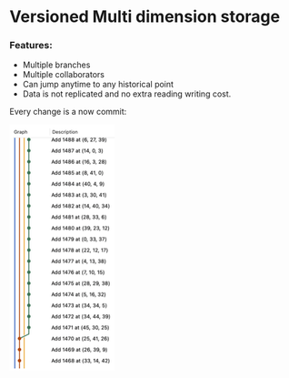 # Versioned Multi dimension storage

### Features:
- Multiple branches
- Multiple collaborators
- Can jump anytime to any historical point
- Data is not replicated and no extra reading writing cost.


Every change is a now commit:

![Commits](img/commits.png)



